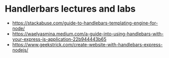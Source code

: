 # Handlerbars lectures and labs

- https://stackabuse.com/guide-to-handlebars-templating-engine-for-node/
- https://waelyasmina.medium.com/a-guide-into-using-handlebars-with-your-express-js-application-22b944443b65
- https://www.geekstrick.com/create-website-with-handlebars-express-nodejs/
